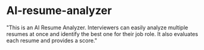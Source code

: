 # AI-resume-analyzer
"This is an AI Resume Analyzer. Interviewers can easily analyze multiple resumes at once and identify the best one for their job role. It also evaluates each resume and provides a score."
